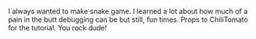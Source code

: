 I always wanted to make snake game. I learned a lot about how much of a pain in the butt debugging can be but still, fun times. Props to ChiliTomato for the tutorial. You rock dude!
